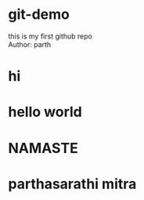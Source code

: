# git-demo
this is my first github repo
<br>
Author: parth
<br>
# hi
# hello world
# NAMASTE
# parthasarathi mitra
